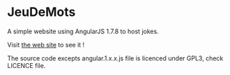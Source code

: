 # JeuDeMots
A simple website using AngularJS 1.7.8 to host jokes.

Visit [the web site](http://www.relativementutile.fr/jeudemots) to see it !

The source code excepts angular.1.x.x.js file is licenced under GPL3, check LICENCE file.
